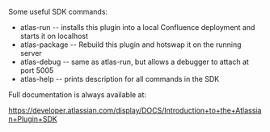 Some useful SDK commands:

* atlas-run   -- installs this plugin into a local Confluence deployment and starts it on localhost
* atlas-package -- Rebuild this plugin and hotswap it on the running server
* atlas-debug -- same as atlas-run, but allows a debugger to attach at port 5005
* atlas-help  -- prints description for all commands in the SDK

Full documentation is always available at:

https://developer.atlassian.com/display/DOCS/Introduction+to+the+Atlassian+Plugin+SDK
